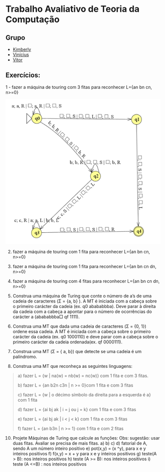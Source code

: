 # Trabalho Avaliativo de Teoria da Computação

## Grupo

- [Kimberly](https://github.com/KimberlyScaldaC)
- [Vinícius]()
- [Vitor](https://github.com/OCVitin)

## Exercícios:

1 - fazer a máquina de touring com 3 fitas para reconhecer L={an bn cn, n>=0} 

<img src="/Kimberly/Ativ1.png">

2) fazer a máquina de touring com 1 fita para reconhecer L={an bn cn, n>=0}
3) fazer a máquina de touring com 1 fita para reconhecer L={an bn cn dn, n>=0}
4) fazer a máquina de touring com 4 fitas para reconhecer L={an bn cn dn, n>=0}
5) Construa uma máquina de Turing que conte o número de a’s de uma cadeia de caracteres (Σ = {a, b} ). A MT é iniciada com a cabeça sobre o primeiro carácter da cadeia (ex. q0 abababbba). Deve parar à direita da cadeia com a cabeça a apontar para o número de ocorrências do carácter a (abababbba□ qf 1111).
6) Construa uma MT que dada uma cadeia de caracteres (Σ = {0, 1}) ordene essa cadeia. A MT é iniciada com a cabeça sobre o primeiro carácter da cadeia (ex. q0 1000110) e deve parar com a cabeça sobre o primeiro carácter da cadeia ordenada(ex. qf 0000111).
7) Construa uma MT (Σ = { a, b}) que detecte se uma cadeia é um palíndromo.

8) Construa uma MT que reconheça as seguintes linguagens:
>   
>a) fazer L = {w | na(w) = nb(w) = nc(w)} com 1 fita e com 3 fitas.
>
>b) fazer L = {an b2n c3n | n >= 0}com 1 fita e com 3 fitas
>
>c) fazer L = {w | o décimo símbolo da direita para a esquerda é a} com 1 fita
>
>d) fazer L = {ai bj ak | i = j ou j = k} com 1 fita e com 3 fitas
>
>e) fazer L = {ai bj ak | i < j < k} com 1 fita e com 3 fitas
>
>f) fazer L = {an b3n | n >= 1} com 1 fita e com 2 fitas
>

10) Projete Máquinas de Turing que calcule as funções:
Obs: sugestão: usar duas fitas. Avaliar se precisa de mais fitas.
a)
b)
c)
d) fatorial de A, sendo A um número inteiro positivo
e) pot(x,y) = (x ^y), para x e y inteiros positivos
f) f(x,y) = x + y para x e y inteiros positivos
g) teste(A > B): nos inteiros positivos
h) teste (A >= B): nos inteiros positivos
i) teste (A <=B) : nos inteiros positivos
